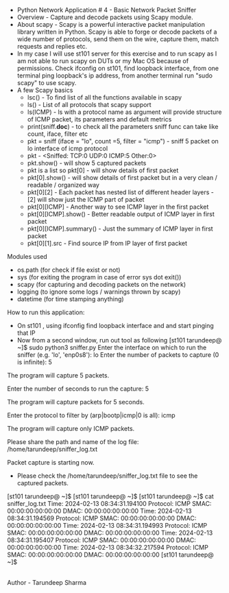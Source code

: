 * Python Network Application # 4 - Basic Network Packet Sniffer
* Overview - Capture and decode packets using Scapy module. 
* About scapy - Scapy is a powerful interactive packet manipulation library written in Python. Scapy is able to forge or decode packets of a wide number of protocols, send them on the wire, capture them, match requests and replies etc.
* In my case I will use st101 server for this exercise and to run scapy as I am not able to run scapy on DUTs or my Mac OS because of permissions. Check ifconfig on st101, find loopback interface, from one terminal ping loopback's ip address, from another terminal run "sudo scapy" to use scapy.
* A few Scapy basics
    - lsc() - To find list of all the functions available in scapy
    - ls() - List of all protocols that scapy support
    - ls(ICMP) - ls with a protocol name as argument will provide structure of ICMP packet, its parameters and default metrics
    - print(sniff.__doc__) - to check all the parameters sniff func can take like count, iface, filter etc
    - pkt = sniff (iface = "lo", count =5, filter = "icmp") - sniff 5 packet on lo interface of icmp protocol
    - pkt - <Sniffed: TCP:0 UDP:0 ICMP:5 Other:0>
    - pkt.show() - will show 5 captured packets
    - pkt is a list so pkt[0] - will show details of first packet
    - pkt[0].show() - will show details of first packet but in a very clean / readable / organized way
    - pkt[0][2] - Each packet has nested list of different header layers - [2] will show just the ICMP part of packet 
    - pkt[0][ICMP] - Another way to see ICMP layer in the first packet
    - pkt[0][ICMP].show() - Better readable output of ICMP layer in first packet
    - pkt[0][ICMP].summary() - Just the summary of ICMP layer in first packet
    - pkt[0][1].src - Find source IP from IP layer of first packet


Modules used 
* os.path (for check if file exist or not)
* sys (for exiting the program in case of error sys dot exit())
* scapy (for capturing and decoding packets on the network)
* logging (to ignore some logs / warnings thrown by scapy)
* datetime (for time stamping anything)

How to run this application:
* On st101 , using ifconfig find loopback interface and and start pinging that IP
* Now from a second window, run out tool as following
[st101 tarundeep@ ~]$ sudo python3 sniffer.py
Enter the interface on which to run the sniffer (e.g. 'lo', 'enp0s8'): lo
Enter the number of packets to capture (0 is infinite): 5

The program will capture 5 packets.

Enter the number of seconds to run the capture: 5

The program will capture packets for 5 seconds.

Enter the protocol to filter by (arp|bootp|icmp|0 is all): icmp

The program will capture only ICMP packets.

Please share the path and name of the log file: /home/tarundeep/sniffer_log.txt

Packet capture is starting now.


* Please check the /home/tarundeep/sniffer_log.txt file to see the captured packets.

[st101 tarundeep@ ~]$
[st101 tarundeep@ ~]$
[st101 tarundeep@ ~]$ cat sniffer_log.txt
Time: 2024-02-13 08:34:31.194100 Protocol: ICMP SMAC: 00:00:00:00:00:00 DMAC: 00:00:00:00:00:00
Time: 2024-02-13 08:34:31.194569 Protocol: ICMP SMAC: 00:00:00:00:00:00 DMAC: 00:00:00:00:00:00
Time: 2024-02-13 08:34:31.194993 Protocol: ICMP SMAC: 00:00:00:00:00:00 DMAC: 00:00:00:00:00:00
Time: 2024-02-13 08:34:31.195407 Protocol: ICMP SMAC: 00:00:00:00:00:00 DMAC: 00:00:00:00:00:00
Time: 2024-02-13 08:34:32.217594 Protocol: ICMP SMAC: 00:00:00:00:00:00 DMAC: 00:00:00:00:00:00
[st101 tarundeep@ ~]$ 

<br>
Author - Tarundeep Sharma

